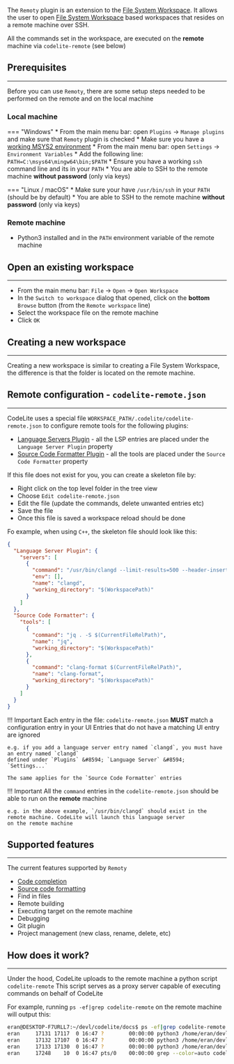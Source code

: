 The `Remoty` plugin is an extension to the [File System Workspace][1]. It allows the user to open
[File System Workspace][1] based workspaces that resides on a remote machine over SSH.

All the commands set in the workspace, are executed on the **remote** machine via `codelite-remote` (see below)

## Prerequisites
---

Before you can use `Remoty`, there are some setup steps needed to be performed on the remote and on
the local machine

### Local machine

=== "Windows"
    * From the main menu bar: open `Plugins` &#8594; `Manage plugins` and make sure that `Remoty` plugin is checked
    * Make sure you have a [working MSYS2 environment][3]
    * From the main menu bar: open `Settings` &#8594; `Environment Variables`
    * Add the following line: `PATH=C:\msys64\mingw64\bin;$PATH`
    * Ensure you have a working `ssh` command line and its in your `PATH`
    * You are able to SSH to the remote machine **without password** (only via keys)

=== "Linux / macOS"
    * Make sure your have `/usr/bin/ssh` in your `PATH` (should be by default)
    * You are able to SSH to the remote machine **without password** (only via keys)

### Remote machine

* Python3 installed and in the `PATH` environment variable of the remote machine

## Open an existing workspace
---

* From the main menu bar: `File` &#8594; `Open` &#8594; `Open Workspace`
* In the `Switch to workspace` dialog that opened, click on the **bottom** `Browse` button (from the `Remote workspace` line)
* Select the workspace file on the remote machine
* Click `OK`

## Creating a new workspace
---

Creating a new workspace is similar to creating a File System Workspace, the difference is that
the folder is located on the remote machine.

## Remote configuration - `codelite-remote.json`
---

CodeLite uses a special file `WORKSPACE_PATH/.codelite/codelite-remote.json` to configure remote tools for the following plugins:

- [Language Servers Plugin][5] - all the LSP entries are placed under the `Language Server Plugin` property
- [Source Code Formatter Plugin][9] - all the tools are placed under the `Source Code Formatter` property

If this file does not exist for you, you can create a skeleton file by:

- Right click on the top level folder in the tree view
- Choose `Edit codelite-remote.json`
- Edit the file (update the commands, delete unwanted entries etc)
- Save the file
- Once this file is saved a workspace reload should be done

Fo example, when using `C++`, the skeleton file should look like this:

```json
{
  "Language Server Plugin": {
    "servers": [
      {
        "command": "/usr/bin/clangd --limit-results=500 --header-insertion-decorators=1",
        "env": [],
        "name": "clangd",
        "working_directory": "$(WorkspacePath)"
      }
    ]
  },
  "Source Code Formatter": {
    "tools": [
      {
        "command": "jq . -S $(CurrentFileRelPath)",
        "name": "jq",
        "working_directory": "$(WorkspacePath)"
      },
      {
        "command": "clang-format $(CurrentFileRelPath)",
        "name": "clang-format",
        "working_directory": "$(WorkspacePath)"
      }
    ]
  }
}
```

!!! Important
    Each entry in the file: `codelite-remote.json` **MUST** match a configuration entry in your UI
    Entries that do not have a matching UI entry are ignored

    e.g. if you add a language server entry named `clangd`, you must have an entry named `clangd`
    defined under `Plugins` &#8594; `Language Server` &#8594; `Settings...`

    The same applies for the `Source Code Formatter` entries

!!! Important
    All the `command` entries in the `codelite-remote.json` should be able to run on the **remote** machine
    
    e.g. in the above example, `/usr/bin/clangd` should exist in the remote machine. CodeLite will launch this language server
    on the remote machine

## Supported features
---

The current features supported by `Remoty`

- [Code completion][8]
- [Source code formatting][9]
- Find in files
- Remote building
- Executing target on the remote machine
- Debugging
- Git plugin
- Project management (new class, rename, delete, etc)

## How does it work?
---

Under the hood, CodeLite uploads to the remote machine a python script `codelite-remote`
This script serves as a proxy server capable of executing commands on behalf of CodeLite

For example, running `ps -ef|grep codelite-remote` on the remote machine will output this:

```bash
eran@DESKTOP-F7URLL7:~/devl/codelite/docs$ ps -ef|grep codelite-remote
eran     17131 17117  0 16:47 ?        00:00:00 python3 /home/eran/devl/codelite/docs/.codelite/codelite-remote --context finder
eran     17132 17107  0 16:47 ?        00:00:00 python3 /home/eran/devl/codelite/docs/.codelite/codelite-remote --context builder
eran     17133 17130  0 16:47 ?        00:00:00 python3 /home/eran/devl/codelite/docs/.codelite/codelite-remote --context git
eran     17248    10  0 16:47 pts/0    00:00:00 grep --color=auto codelite-remote
```

 [1]: /workspaces/file_system
 [2]: /plugins/lsp
 [3]: /build/mingw_builds#prepare-a-working-environment
 [4]: how-does-it-work
 [5]: /plugins/lsp/
 [6]: /plugins/lsp/#install-clangd-c
 [7]: /plugins/lsp/#install-pylsp-python
 [8]: /plugins/remoty/#configuring-code-completion
 [9]: /plugins/codeformatter